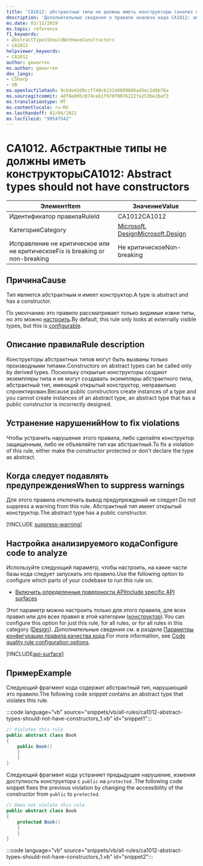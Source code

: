 ```yaml
---
title: 'CA1012: абстрактные типы не должны иметь конструкторы (анализ кода)'
description: 'Дополнительные сведения о правиле анализа кода CA1012: абстрактные типы не должны иметь конструкторы'
ms.date: 03/11/2019
ms.topic: reference
f1_keywords:
- AbstractTypesShouldNotHaveConstructors
- CA1012
helpviewer_keywords:
- CA1012
author: gewarren
ms.author: gewarren
dev_langs:
- CSharp
- VB
ms.openlocfilehash: 9c6de42d9ccf740c613148699686ad5ec2d0b76a
ms.sourcegitcommit: 4df8e005c074ceb1f978f007b222fe253be2baf3
ms.translationtype: MT
ms.contentlocale: ru-RU
ms.lasthandoff: 02/04/2021
ms.locfileid: "99547542"
---
```

# <a name="ca1012-abstract-types-should-not-have-constructors"></a><span data-ttu-id="c3e80-103">CA1012. Абстрактные типы не должны иметь конструкторы</span><span class="sxs-lookup"><span data-stu-id="c3e80-103">CA1012: Abstract types should not have constructors</span></span>

| <span data-ttu-id="c3e80-104">Элемент</span><span class="sxs-lookup"><span data-stu-id="c3e80-104">Item</span></span>                                     | <span data-ttu-id="c3e80-105">Значение</span><span class="sxs-lookup"><span data-stu-id="c3e80-105">Value</span></span>            |
|------------------------------------------|------------------|
| <span data-ttu-id="c3e80-106">Идентификатор правила</span><span class="sxs-lookup"><span data-stu-id="c3e80-106">RuleId</span></span>                                   | <span data-ttu-id="c3e80-107">CA1012</span><span class="sxs-lookup"><span data-stu-id="c3e80-107">CA1012</span></span>           |
| <span data-ttu-id="c3e80-108">Категория</span><span class="sxs-lookup"><span data-stu-id="c3e80-108">Category</span></span>                                 | [<span data-ttu-id="c3e80-109">Microsoft. Design</span><span class="sxs-lookup"><span data-stu-id="c3e80-109">Microsoft.Design</span></span>](design-warnings.md) |
| <span data-ttu-id="c3e80-110">Исправление не критическое или не критическое</span><span class="sxs-lookup"><span data-stu-id="c3e80-110">Fix is breaking or non-breaking</span></span> | <span data-ttu-id="c3e80-111">Не критическое</span><span class="sxs-lookup"><span data-stu-id="c3e80-111">Non-breaking</span></span>     |

## <a name="cause"></a><span data-ttu-id="c3e80-112">Причина</span><span class="sxs-lookup"><span data-stu-id="c3e80-112">Cause</span></span>

<span data-ttu-id="c3e80-113">Тип является абстрактным и имеет конструктор.</span><span class="sxs-lookup"><span data-stu-id="c3e80-113">A type is abstract and has a constructor.</span></span>

<span data-ttu-id="c3e80-114">По умолчанию это правило рассматривает только видимые извне типы, но это можно [настроить](#configure-code-to-analyze).</span><span class="sxs-lookup"><span data-stu-id="c3e80-114">By default, this rule only looks at externally visible types, but this is [configurable](#configure-code-to-analyze).</span></span>

## <a name="rule-description"></a><span data-ttu-id="c3e80-115">Описание правила</span><span class="sxs-lookup"><span data-stu-id="c3e80-115">Rule description</span></span>

<span data-ttu-id="c3e80-116">Конструкторы абстрактных типов могут быть вызваны только производными типами.</span><span class="sxs-lookup"><span data-stu-id="c3e80-116">Constructors on abstract types can be called only by derived types.</span></span> <span data-ttu-id="c3e80-117">Поскольку открытые конструкторы создают экземпляры типа и не могут создавать экземпляры абстрактного типа, абстрактный тип, имеющий открытый конструктор, неправильно спроектирован.</span><span class="sxs-lookup"><span data-stu-id="c3e80-117">Because public constructors create instances of a type and you cannot create instances of an abstract type, an abstract type that has a public constructor is incorrectly designed.</span></span>

## <a name="how-to-fix-violations"></a><span data-ttu-id="c3e80-118">Устранение нарушений</span><span class="sxs-lookup"><span data-stu-id="c3e80-118">How to fix violations</span></span>

<span data-ttu-id="c3e80-119">Чтобы устранить нарушение этого правила, либо сделайте конструктор защищенным, либо не объявляйте тип как абстрактный.</span><span class="sxs-lookup"><span data-stu-id="c3e80-119">To fix a violation of this rule, either make the constructor protected or don't declare the type as abstract.</span></span>

## <a name="when-to-suppress-warnings"></a><span data-ttu-id="c3e80-120">Когда следует подавлять предупреждения</span><span class="sxs-lookup"><span data-stu-id="c3e80-120">When to suppress warnings</span></span>

<span data-ttu-id="c3e80-121">Для этого правила отключать вывод предупреждений не следует.</span><span class="sxs-lookup"><span data-stu-id="c3e80-121">Do not suppress a warning from this rule.</span></span> <span data-ttu-id="c3e80-122">Абстрактный тип имеет открытый конструктор.</span><span class="sxs-lookup"><span data-stu-id="c3e80-122">The abstract type has a public constructor.</span></span>

[!INCLUDE [suppress-warning](../../../../includes/code-analysis/suppress-warning.md)]

## <a name="configure-code-to-analyze"></a><span data-ttu-id="c3e80-123">Настройка анализируемого кода</span><span class="sxs-lookup"><span data-stu-id="c3e80-123">Configure code to analyze</span></span>

<span data-ttu-id="c3e80-124">Используйте следующий параметр, чтобы настроить, на какие части базы кода следует запускать это правило.</span><span class="sxs-lookup"><span data-stu-id="c3e80-124">Use the following option to configure which parts of your codebase to run this rule on.</span></span>

- [<span data-ttu-id="c3e80-125">Включить определенные поверхности API</span><span class="sxs-lookup"><span data-stu-id="c3e80-125">Include specific API surfaces</span></span>](#include-specific-api-surfaces)

<span data-ttu-id="c3e80-126">Этот параметр можно настроить только для этого правила, для всех правил или для всех правил в этой категории ([конструктор](design-warnings.md)).</span><span class="sxs-lookup"><span data-stu-id="c3e80-126">You can configure this option for just this rule, for all rules, or for all rules in this category ([Design](design-warnings.md)).</span></span> <span data-ttu-id="c3e80-127">Дополнительные сведения см. в разделе [Параметры конфигурации правила качества кода](../code-quality-rule-options.md).</span><span class="sxs-lookup"><span data-stu-id="c3e80-127">For more information, see [Code quality rule configuration options](../code-quality-rule-options.md).</span></span>

[!INCLUDE[api-surface](~/includes/code-analysis/api-surface.md)]

## <a name="example"></a><span data-ttu-id="c3e80-128">Пример</span><span class="sxs-lookup"><span data-stu-id="c3e80-128">Example</span></span>

<span data-ttu-id="c3e80-129">Следующий фрагмент кода содержит абстрактный тип, нарушающий это правило.</span><span class="sxs-lookup"><span data-stu-id="c3e80-129">The following code snippet contains an abstract type that violates this rule.</span></span>

:::code language="vb" source="snippets/vb/all-rules/ca1012-abstract-types-should-not-have-constructors_1.vb" id="snippet1":::

```csharp
// Violates this rule
public abstract class Book
{
    public Book()
    {
    }
}
```

<span data-ttu-id="c3e80-130">Следующий фрагмент кода устраняет предыдущее нарушение, изменяя доступность конструктора с `public` на `protected` .</span><span class="sxs-lookup"><span data-stu-id="c3e80-130">The following code snippet fixes the previous violation by changing the accessibility of the constructor from `public` to `protected`.</span></span>

```csharp
// Does not violate this rule
public abstract class Book
{
    protected Book()
    {
    }
}
```

:::code language="vb" source="snippets/vb/all-rules/ca1012-abstract-types-should-not-have-constructors_1.vb" id="snippet2":::
